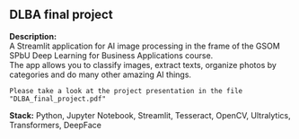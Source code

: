 ## DLBA final project
**Description:**\
A Streamlit application for AI image processing in the frame of the GSOM SPbU Deep Learning for Business Applications course.\
The app allows you to classify images, extract texts, organize photos by categories and do many other amazing AI things.

	Please take a look at the project presentation in the file "DLBA_final_project.pdf"

**Stack:** Python, Jupyter Notebook, Streamlit, Tesseract, OpenCV, Ultralytics, Transformers, DeepFace

